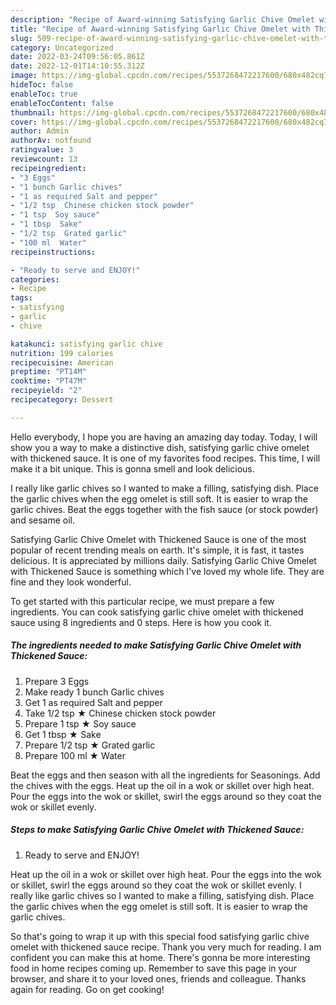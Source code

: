 ```yaml
---
description: "Recipe of Award-winning Satisfying Garlic Chive Omelet with Thickened Sauce"
title: "Recipe of Award-winning Satisfying Garlic Chive Omelet with Thickened Sauce"
slug: 509-recipe-of-award-winning-satisfying-garlic-chive-omelet-with-thickened-sauce
category: Uncategorized
date: 2022-03-24T09:56:05.861Z
date: 2022-12-01T14:10:55.312Z
image: https://img-global.cpcdn.com/recipes/5537268472217600/680x482cq70/satisfying-garlic-chive-omelet-with-thickened-sauce-recipe-main-photo.jpg
hideToc: false
enableToc: true
enableTocContent: false
thumbnail: https://img-global.cpcdn.com/recipes/5537268472217600/680x482cq70/satisfying-garlic-chive-omelet-with-thickened-sauce-recipe-main-photo.jpg
cover: https://img-global.cpcdn.com/recipes/5537268472217600/680x482cq70/satisfying-garlic-chive-omelet-with-thickened-sauce-recipe-main-photo.jpg
author: Admin
authorAv: notfound
ratingvalue: 3
reviewcount: 13
recipeingredient:
- "3 Eggs"
- "1 bunch Garlic chives"
- "1 as required Salt and pepper"
- "1/2 tsp  Chinese chicken stock powder"
- "1 tsp  Soy sauce"
- "1 tbsp  Sake"
- "1/2 tsp  Grated garlic"
- "100 ml  Water"
recipeinstructions:

- "Ready to serve and ENJOY!"
categories:
- Recipe
tags:
- satisfying
- garlic
- chive

katakunci: satisfying garlic chive 
nutrition: 199 calories
recipecuisine: American
preptime: "PT14M"
cooktime: "PT47M"
recipeyield: "2"
recipecategory: Dessert

---
```



Hello everybody, I hope you are having an amazing day today. Today, I will show you a way to make a distinctive dish, satisfying garlic chive omelet with thickened sauce. It is one of my favorites food recipes. This time, I will make it a bit unique. This is gonna smell and look delicious.

I really like garlic chives so I wanted to make a filling, satisfying dish. Place the garlic chives when the egg omelet is still soft. It is easier to wrap the garlic chives. Beat the eggs together with the fish sauce (or stock powder) and sesame oil.

Satisfying Garlic Chive Omelet with Thickened Sauce is one of the most popular of recent trending meals on earth. It's simple, it is fast, it tastes delicious. It is appreciated by millions daily. Satisfying Garlic Chive Omelet with Thickened Sauce is something which I've loved my whole life. They are fine and they look wonderful.


To get started with this particular recipe, we must prepare a few ingredients. You can cook satisfying garlic chive omelet with thickened sauce using 8 ingredients and 0 steps. Here is how you cook it.

<!--inarticleads1-->

##### The ingredients needed to make Satisfying Garlic Chive Omelet with Thickened Sauce:

1. Prepare 3 Eggs
1. Make ready 1 bunch Garlic chives
1. Get 1 as required Salt and pepper
1. Take 1/2 tsp ★ Chinese chicken stock powder
1. Prepare 1 tsp ★ Soy sauce
1. Get 1 tbsp ★ Sake
1. Prepare 1/2 tsp ★ Grated garlic
1. Prepare 100 ml ★ Water


Beat the eggs and then season with all the ingredients for Seasonings. Add the chives with the eggs. Heat up the oil in a wok or skillet over high heat. Pour the eggs into the wok or skillet, swirl the eggs around so they coat the wok or skillet evenly. 

<!--inarticleads2-->

##### Steps to make Satisfying Garlic Chive Omelet with Thickened Sauce:


1. Ready to serve and ENJOY!

Heat up the oil in a wok or skillet over high heat. Pour the eggs into the wok or skillet, swirl the eggs around so they coat the wok or skillet evenly. I really like garlic chives so I wanted to make a filling, satisfying dish. Place the garlic chives when the egg omelet is still soft. It is easier to wrap the garlic chives. 

So that's going to wrap it up with this special food satisfying garlic chive omelet with thickened sauce recipe. Thank you very much for reading. I am confident you can make this at home. There's gonna be more interesting food in home recipes coming up. Remember to save this page in your browser, and share it to your loved ones, friends and colleague. Thanks again for reading. Go on get cooking!
